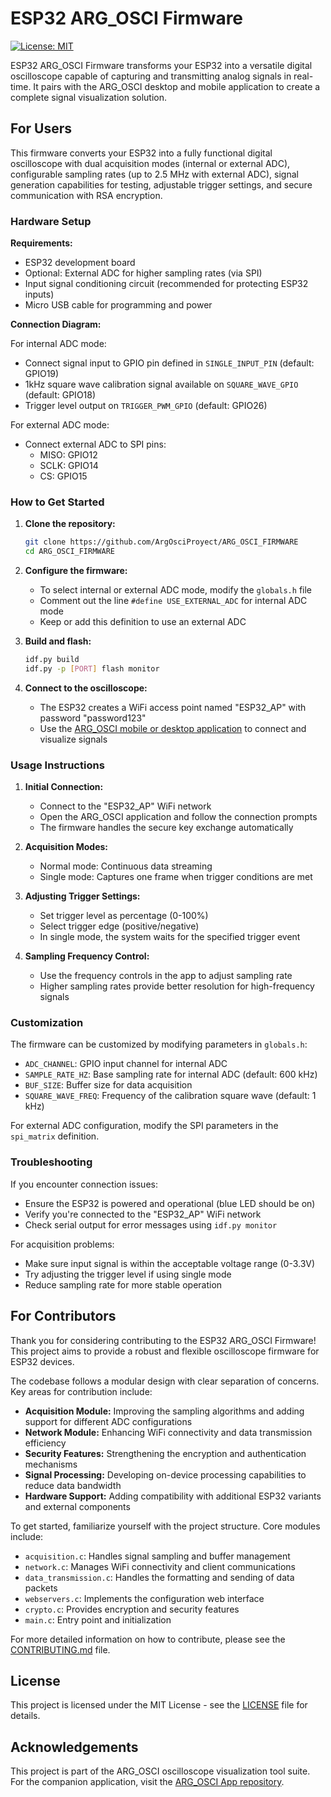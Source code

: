 # ESP32 ARG_OSCI Firmware
[![License: MIT](https://img.shields.io/badge/License-MIT-yellow.svg)](https://opensource.org/licenses/MIT)

ESP32 ARG_OSCI Firmware transforms your ESP32 into a versatile digital oscilloscope capable of capturing and transmitting analog signals in real-time. It pairs with the ARG_OSCI desktop and mobile application to create a complete signal visualization solution.

## For Users

This firmware converts your ESP32 into a fully functional digital oscilloscope with dual acquisition modes (internal or external ADC), configurable sampling rates (up to 2.5 MHz with external ADC), signal generation capabilities for testing, adjustable trigger settings, and secure communication with RSA encryption.

### Hardware Setup

**Requirements:**
- ESP32 development board
- Optional: External ADC for higher sampling rates (via SPI)
- Input signal conditioning circuit (recommended for protecting ESP32 inputs)
- Micro USB cable for programming and power

**Connection Diagram:**

For internal ADC mode:
- Connect signal input to GPIO pin defined in `SINGLE_INPUT_PIN` (default: GPIO19)
- 1kHz square wave calibration signal available on `SQUARE_WAVE_GPIO` (default: GPIO18)
- Trigger level output on `TRIGGER_PWM_GPIO` (default: GPIO26)

For external ADC mode:
- Connect external ADC to SPI pins:
  - MISO: GPIO12
  - SCLK: GPIO14
  - CS: GPIO15

### How to Get Started

1. **Clone the repository:**
   ```bash
   git clone https://github.com/ArgOsciProyect/ARG_OSCI_FIRMWARE
   cd ARG_OSCI_FIRMWARE
   ```

2. **Configure the firmware:**
   - To select internal or external ADC mode, modify the `globals.h` file
   - Comment out the line `#define USE_EXTERNAL_ADC` for internal ADC mode
   - Keep or add this definition to use an external ADC

3. **Build and flash:**
   ```bash
   idf.py build
   idf.py -p [PORT] flash monitor
   ```

4. **Connect to the oscilloscope:**
   - The ESP32 creates a WiFi access point named "ESP32_AP" with password "password123"
   - Use the [ARG_OSCI mobile or desktop application](https://github.com/ArgOsciProyect/ARG_OSCI_APP/releases) to connect and visualize signals

### Usage Instructions

1. **Initial Connection:**
   - Connect to the "ESP32_AP" WiFi network
   - Open the ARG_OSCI application and follow the connection prompts
   - The firmware handles the secure key exchange automatically

2. **Acquisition Modes:**
   - Normal mode: Continuous data streaming
   - Single mode: Captures one frame when trigger conditions are met

3. **Adjusting Trigger Settings:**
   - Set trigger level as percentage (0-100%)
   - Select trigger edge (positive/negative)
   - In single mode, the system waits for the specified trigger event

4. **Sampling Frequency Control:**
   - Use the frequency controls in the app to adjust sampling rate
   - Higher sampling rates provide better resolution for high-frequency signals

### Customization

The firmware can be customized by modifying parameters in `globals.h`:

- `ADC_CHANNEL`: GPIO input channel for internal ADC
- `SAMPLE_RATE_HZ`: Base sampling rate for internal ADC (default: 600 kHz)
- `BUF_SIZE`: Buffer size for data acquisition
- `SQUARE_WAVE_FREQ`: Frequency of the calibration square wave (default: 1 kHz)

For external ADC configuration, modify the SPI parameters in the `spi_matrix` definition.

### Troubleshooting

If you encounter connection issues:
- Ensure the ESP32 is powered and operational (blue LED should be on)
- Verify you're connected to the "ESP32_AP" WiFi network
- Check serial output for error messages using `idf.py monitor`

For acquisition problems:
- Make sure input signal is within the acceptable voltage range (0-3.3V)
- Try adjusting the trigger level if using single mode
- Reduce sampling rate for more stable operation

## For Contributors

Thank you for considering contributing to the ESP32 ARG_OSCI Firmware! This project aims to provide a robust and flexible oscilloscope firmware for ESP32 devices.

The codebase follows a modular design with clear separation of concerns. Key areas for contribution include:

- **Acquisition Module:** Improving the sampling algorithms and adding support for different ADC configurations
- **Network Module:** Enhancing WiFi connectivity and data transmission efficiency
- **Security Features:** Strengthening the encryption and authentication mechanisms
- **Signal Processing:** Developing on-device processing capabilities to reduce data bandwidth
- **Hardware Support:** Adding compatibility with additional ESP32 variants and external components

To get started, familiarize yourself with the project structure. Core modules include:
- `acquisition.c`: Handles signal sampling and buffer management
- `network.c`: Manages WiFi connectivity and client communications
- `data_transmission.c`: Handles the formatting and sending of data packets
- `webservers.c`: Implements the configuration web interface
- `crypto.c`: Provides encryption and security features
- `main.c`: Entry point and initialization

For more detailed information on how to contribute, please see the [CONTRIBUTING.md](CONTRIBUTING.md) file.

## License

This project is licensed under the MIT License - see the [LICENSE](LICENSE) file for details.

## Acknowledgements

This project is part of the ARG_OSCI oscilloscope visualization tool suite. For the companion application, visit the [ARG_OSCI App repository](https://github.com/ArgOsciProyect/ARG_OSCI_APP).